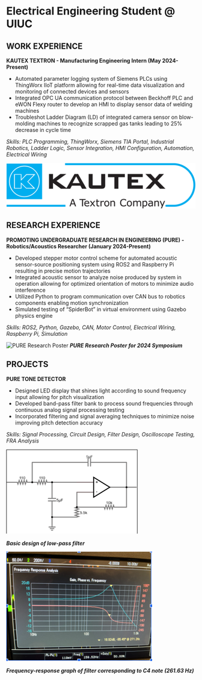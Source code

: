 # Electrical Engineering Student @ UIUC


## WORK EXPERIENCE
**KAUTEX TEXTRON - Manufacturing Engineering Intern (May 2024-Present)**

- Automated parameter logging system of Siemens PLCs using ThingWorx IIoT platform allowing for real-time data visualization and monitoring of connected devices and sensors
- Integrated OPC UA communication protocol between Beckhoff PLC and eWON Flexy router to develop an HMI to display sensor data of welding machines
- Troubleshot Ladder Diagram (LD) of integrated camera sensor on blow-molding machines to recognize scrapped gas tanks leading to 25% decrease in cycle time

*Skills: PLC Programming, ThingWorx, Siemens TIA Portal, Industrial Robotics, Ladder Logic, Sensor Integration, HMI Configuration, Automation, Electrical Wiring*

![Kautex Textron](/img/Kautex_Textron.png)

## RESEARCH EXPERIENCE

**PROMOTING UNDERGRADUATE RESEARCH IN ENGINEERING (PURE) - Robotics/Acoustics Researcher (January 2024-Present)**

- Developed stepper motor control scheme for automated acoustic sensor-source positioning system using ROS2 and Raspberry Pi resulting in precise motion trajectories
- Integrated acoustic sensor to analyze noise produced by system in operation allowing for optimized orientation of motors to minimize audio interference
- Utilized Python to program communication over CAN bus to robotics components enabling motion synchronization
- Simulated testing of “SpiderBot” in virtual environment using Gazebo physics engine 

*Skills: ROS2, Python, Gazebo, CAN, Motor Control, Electrical Wiring, Raspberry Pi, Simulation*

![PURE Research Poster](/img/PURE_Research_Poster.png)
       ***PURE Research Poster for 2024 Symposium***

## PROJECTS

**PURE TONE DETECTOR**
- Designed LED display that shines light according to sound frequency input allowing for pitch visualization
- Developed band-pass filter bank to process sound frequencies through continuous analog signal processing testing
- Incorporated filtering and signal averaging techniques to minimize noise improving pitch detection accuracy

*Skills: Signal Processing, Circuit Design, Filter Design, Oscilloscope Testing, FRA Analysis*

![Filter Design](/img/Filter.png)


***Basic design of low-pass filter***

![FRA](/img/FRA_Graph.png)


***Frequency-response graph of filter corresponding to C4 note (261.63 Hz)***



